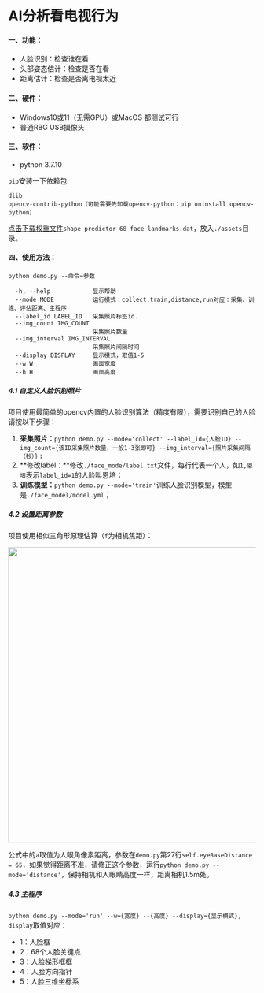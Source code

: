 # AI分析看电视行为


#### 一、功能：

* 人脸识别：检查谁在看
* 头部姿态估计：检查是否在看
* 距离估计：检查是否离电视太近

#### 二、硬件：

* Windows10或11（无需GPU）或MacOS 都测试可行
* 普通RBG USB摄像头

#### 三、软件：

* python 3.7.10

`pip`安装一下依赖包

```
dlib
opencv-contrib-python（可能需要先卸载opencv-python：pip uninstall opencv-python）
```

[点击下载权重文件](https://github.com/enpeizhao/CVprojects/releases/tag/Models)`shape_predictor_68_face_landmarks.dat`，放入`./assets`目录。

#### 四、使用方法：

`python demo.py --命令=参数`

```
  -h, --help            显示帮助
  --mode MODE           运行模式：collect,train,distance,run对应：采集、训练、评估距离、主程序
  --label_id LABEL_ID   采集照片标签id.
  --img_count IMG_COUNT
                        采集照片数量
  --img_interval IMG_INTERVAL
                        采集照片间隔时间
  --display DISPLAY     显示模式，取值1-5
  --w W                 画面宽度
  --h H                 画面高度
```

##### 4.1 自定义人脸识别照片

项目使用最简单的opencv内置的人脸识别算法（精度有限），需要识别自己的人脸请按以下步骤：

1. **采集照片：**`python demo.py --mode='collect' --label_id={人脸ID} --img_count={该ID采集照片数量，一般1-3张即可} --img_interval={照片采集间隔（秒）}； `
2. **修改label：**修改`./face_mode/label.txt`文件，每行代表一个人，如`1,恩培`表示`label_id=1`的人脸叫恩培；
3. **训练模型：**`python demo.py --mode='train'`训练人脸识别模型，模型是`./face_model/model.yml`；

##### 4.2 设置距离参数

项目使用相似三角形原理估算（`f`为相机焦距）：

<img src="https://enpei-md.oss-cn-hangzhou.aliyuncs.com/img20211226120754.png?x-oss-process=style/wp" style="width:600px;" />



公式中的`a`取值为人眼角像素距离，参数在`demo.py`第27行`self.eyeBaseDistance = 65`，如果觉得距离不准，请修正这个参数，运行`python demo.py --mode='distance'`，保持相机和人眼睛高度一样，距离相机1.5m处。

##### 4.3 主程序

`python demo.py --mode='run' --w={宽度} --{高度} --display={显示模式}`，`display`取值对应：

* 1：人脸框
* 2：68个人脸关键点
* 3：人脸梯形框框
* 4：人脸方向指针
* 5：人脸三维坐标系










